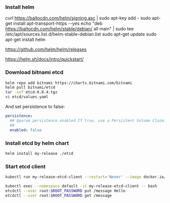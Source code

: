 ### Install helm

curl https://baltocdn.com/helm/signing.asc | sudo apt-key add -
sudo apt-get install apt-transport-https --yes
echo "deb https://baltocdn.com/helm/stable/debian/ all main" | sudo tee /etc/apt/sources.list.d/helm-stable-debian.list
sudo apt-get update
sudo apt-get install helm

https://github.com/helm/helm/releases

https://helm.sh/docs/intro/quickstart/

### Download bitnami etcd

```sh
helm repo add bitnami https://charts.bitnami.com/bitnami
helm pull bitnami/etcd
tar -xvf etcd-6.8.4.tgz
vi etcd/values.yaml
```

And set persistence to false:

```yaml
persistence:
  ## @param persistence.enabled If true, use a Persistent Volume Claim. If false, use emptyDir.
  ##
  enabled: false
```

### Install etcd by helm chart

```sh
helm install my-release ./etcd
```

### Start etcd client

```sh
kubectl run my-release-etcd-client --restart='Never' --image docker.io/bitnami/etcd:3.5.0-debian-10-r94 --env ROOT_PASSWORD=$(kubectl get secret --namespace default my-release-etcd -o jsonpath="{.data.etcd-root-password}" | base64 --decode) --env ETCDCTL_ENDPOINTS="my-release-etcd.default.svc.cluster.local:2379" --namespace default --command -- sleep infinity
```

```sh
kubectl exec --namespace default -it my-release-etcd-client -- bash
etcdctl --user root:$ROOT_PASSWORD put /message Hello
etcdctl --user root:$ROOT_PASSWORD get /message
```
